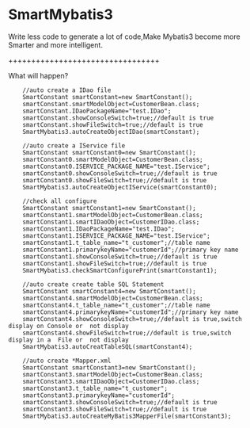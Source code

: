 # SmartMybatis3
Write less code to generate a lot of code,Make Mybatis3 become more Smarter and more intelligent.

+++++++++++++++++++++++++++++++++

What will happen?

        //auto create a IDao file
        SmartConstant smartConstant=new SmartConstant();
        smartConstant.smartModelObject=CustomerBean.class;
        smartConstant.IDaoPackageName="test.IDao";
        smartConstant.showConsoleSwitch=true;//default is true
        smartConstant.showFileSwitch=true;//default is true
        SmartMybatis3.autoCreateObjectIDao(smartConstant);
        
        //auto create a IService file
        SmartConstant smartConstant0=new SmartConstant();
        smartConstant0.smartModelObject=CustomerBean.class;
        smartConstant0.ISERVICE_PACKAGE_NAME="test.IService";
        smartConstant0.showConsoleSwitch=true;//default is true
        smartConstant0.showFileSwitch=true;//default is true
        SmartMybatis3.autoCreateObjectIService(smartConstant0);

        //check all configure
        SmartConstant smartConstant1=new SmartConstant();
        smartConstant1.smartModelObject=CustomerBean.class;    
        smartConstant1.smartIDaoObject=CustomerIDao.class;        
        smartConstant1.IDaoPackageName="test.IDao";
        smartConstant1.ISERVICE_PACKAGE_NAME="test.IService";
        smartConstant1.t_table_name="t_customer";//table name
        smartConstant1.primarykeyName="customerId";//primary key name
        smartConstant1.showConsoleSwitch=true;//default is true
        smartConstant1.showFileSwitch=true;//default is true
        SmartMybatis3.checkSmartConfigurePrint(smartConstant1);
        
        //auto create create table SQL Statement
        SmartConstant smartConstant4=new SmartConstant();
        smartConstant4.smartModelObject=CustomerBean.class;
        smartConstant4.t_table_name="t_customer";//table name
        smartConstant4.primarykeyName="customerId";//primary key name
        smartConstant4.showConsoleSwitch=true;//default is true,switch display on Console or  not display
        smartConstant4.showFileSwitch=true;//default is true,switch display in a  File or  not display
        SmartMybatis3.autoCreatTableSQL(smartConstant4);
        
        //auto create *Mapper.xml
        SmartConstant smartConstant3=new SmartConstant();
        smartConstant3.smartModelObject=CustomerBean.class;
        smartConstant3.smartIDaoObject=CustomerIDao.class;
        smartConstant3.t_table_name="t_customer";
        smartConstant3.primarykeyName="customerId";
        smartConstant3.showConsoleSwitch=true;//default is true
        smartConstant3.showFileSwitch=true;//default is true
        SmartMybatis3.autoCreateMyBatis3MapperFile(smartConstant3);	




